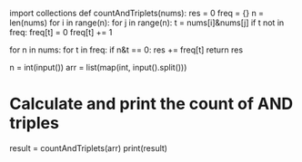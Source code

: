 import collections
def countAndTriplets(nums):
  res = 0
  freq = {}
  n = len(nums)
  for i in range(n):
    for j in range(n):
      t = nums[i]&nums[j]
      if t not in freq:
        freq[t] = 0
      freq[t] += 1
        
  for n in nums:
    for t in freq:
      if n&t == 0:
        res += freq[t]
  return res

n = int(input())
arr = list(map(int, input().split()))

# Calculate and print the count of AND triples
result = countAndTriplets(arr)
print(result)
